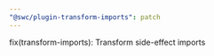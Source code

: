```yaml
---
"@swc/plugin-transform-imports": patch
---
```


fix(transform-imports): Transform side-effect imports
